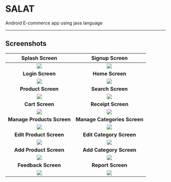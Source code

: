 # SALAT
Android E-commerce app using java language

------

## Screenshots

|                        Splash Screen                         |                        Signup Screen                         |
| :----------------------------------------------------------: | :----------------------------------------------------------: |
| ![](https://raw.githubusercontent.com/Abdelrahman-Yasser-1/SALAT/main/Screenshots/splash%20screen.png) | ![](https://raw.githubusercontent.com/Abdelrahman-Yasser-1/SALAT/main/Screenshots/signup%20screen.png) |
|                       **Login Screen**                       |                       **Home Screen**                        |
| ![](https://raw.githubusercontent.com/Abdelrahman-Yasser-1/SALAT/main/Screenshots/login%20screen.png) | ![](https://github.com/Abdelrahman-Yasser-1/SALAT/blob/main/Screenshots/Home%20page%20screen.png?raw=true) |
|                      **Product Screen**                      |                      **Search Screen**                       |
| ![](https://raw.githubusercontent.com/Abdelrahman-Yasser-1/SALAT/main/Screenshots/product%20screen.png) | ![](https://raw.githubusercontent.com/Abdelrahman-Yasser-1/SALAT/main/Screenshots/search%20screen.png) |
|                       **Cart Screen**                        |                      **Receipt Screen**                      |
| ![](https://raw.githubusercontent.com/Abdelrahman-Yasser-1/SALAT/main/Screenshots/receipt%20screen.png) | ![](https://raw.githubusercontent.com/Abdelrahman-Yasser-1/SALAT/main/Screenshots/cart%20screen.png) |
|                  **Manage Products Screen**                  |                 **Manage Categories Screen**                 |
| ![](https://raw.githubusercontent.com/Abdelrahman-Yasser-1/SALAT/main/Screenshots/manage%20products%20screen.png) | ![](https://raw.githubusercontent.com/Abdelrahman-Yasser-1/SALAT/main/Screenshots/manage%20categories%20screen.png) |
|                   **Edit Product Screen**                    |                   **Edit Category Screen**                   |
| ![](https://raw.githubusercontent.com/Abdelrahman-Yasser-1/SALAT/main/Screenshots/edit%20product%20screen.png) | ![](https://raw.githubusercontent.com/Abdelrahman-Yasser-1/SALAT/main/Screenshots/edit%20category%20screen.png) |
|                    **Add Product Screen**                    |                   **Add Category Screen**                    |
| ![](https://raw.githubusercontent.com/Abdelrahman-Yasser-1/SALAT/main/Screenshots/add%20product%20screen.png) | ![](https://raw.githubusercontent.com/Abdelrahman-Yasser-1/SALAT/main/Screenshots/add%20category%20screen.png) |
|                     **Feedback Screen**                      |                      **Report Screen**                       |
| ![](https://raw.githubusercontent.com/Abdelrahman-Yasser-1/SALAT/main/Screenshots/feedback%20screen.png) | ![](https://raw.githubusercontent.com/Abdelrahman-Yasser-1/SALAT/main/Screenshots/report%20screen.png) |

